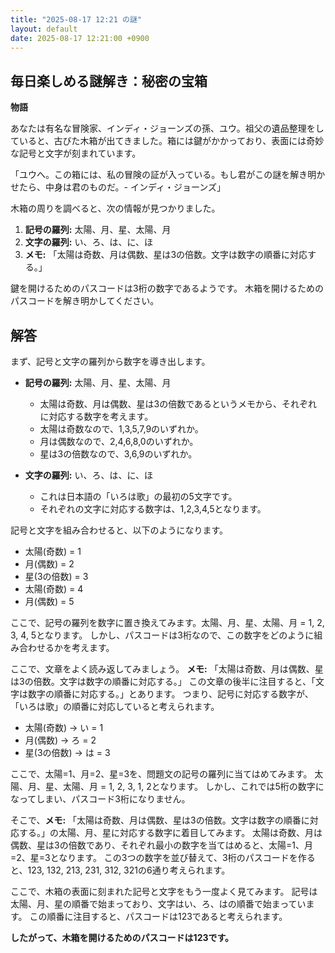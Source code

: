 ```yaml
---
title: "2025-08-17 12:21 の謎"
layout: default
date: 2025-08-17 12:21:00 +0900
---
```

## 毎日楽しめる謎解き：秘密の宝箱

**物語**

あなたは有名な冒険家、インディ・ジョーンズの孫、ユウ。祖父の遺品整理をしていると、古びた木箱が出てきました。箱には鍵がかかっており、表面には奇妙な記号と文字が刻まれています。

「ユウへ。この箱には、私の冒険の証が入っている。もし君がこの謎を解き明かせたら、中身は君のものだ。- インディ・ジョーンズ」

木箱の周りを調べると、次の情報が見つかりました。

1.  **記号の羅列:** 太陽、月、星、太陽、月
2.  **文字の羅列:** い、ろ、は、に、ほ
3.  **メモ:** 「太陽は奇数、月は偶数、星は3の倍数。文字は数字の順番に対応する。」

鍵を開けるためのパスコードは3桁の数字であるようです。
木箱を開けるためのパスコードを解き明かしてください。

## 解答

まず、記号と文字の羅列から数字を導き出します。

*   **記号の羅列:** 太陽、月、星、太陽、月
    *   太陽は奇数、月は偶数、星は3の倍数であるというメモから、それぞれに対応する数字を考えます。
    *   太陽は奇数なので、1,3,5,7,9のいずれか。
    *   月は偶数なので、2,4,6,8,0のいずれか。
    *   星は3の倍数なので、3,6,9のいずれか。

*   **文字の羅列:** い、ろ、は、に、ほ
    *   これは日本語の「いろは歌」の最初の5文字です。
    *   それぞれの文字に対応する数字は、1,2,3,4,5となります。

記号と文字を組み合わせると、以下のようになります。

*   太陽(奇数) = 1
*   月(偶数) = 2
*   星(3の倍数) = 3
*   太陽(奇数) = 4
*   月(偶数) = 5

ここで、記号の羅列を数字に置き換えてみます。太陽、月、星、太陽、月 = 1, 2, 3, 4, 5となります。
しかし、パスコードは3桁なので、この数字をどのように組み合わせるかを考えます。

ここで、文章をよく読み返してみましょう。
**メモ:** 「太陽は奇数、月は偶数、星は3の倍数。文字は数字の順番に対応する。」
この文章の後半に注目すると、「文字は数字の順番に対応する。」とあります。
つまり、記号に対応する数字が、「いろは歌」の順番に対応していると考えられます。

* 太陽(奇数) → い = 1
* 月(偶数) → ろ = 2
* 星(3の倍数) → は = 3

ここで、太陽=1、月=2、星=3を、問題文の記号の羅列に当てはめてみます。
太陽、月、星、太陽、月 = 1, 2, 3, 1, 2となります。
しかし、これでは5桁の数字になってしまい、パスコード3桁になりません。

そこで、**メモ:** 「太陽は奇数、月は偶数、星は3の倍数。文字は数字の順番に対応する。」の太陽、月、星に対応する数字に着目してみます。
太陽は奇数、月は偶数、星は3の倍数であり、それぞれ最小の数字を当てはめると、太陽=1、月=2、星=3となります。
この3つの数字を並び替えて、3桁のパスコードを作ると、123, 132, 213, 231, 312, 321の6通り考えられます。

ここで、木箱の表面に刻まれた記号と文字をもう一度よく見てみます。
記号は太陽、月、星の順番で始まっており、文字はい、ろ、はの順番で始まっています。
この順番に注目すると、パスコードは123であると考えられます。

**したがって、木箱を開けるためのパスコードは123です。**
